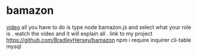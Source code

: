 # bamazon
<a href="https://youtu.be/_KNyfslr7LI" target="_blank">video</a>
all you have to do is type node bamazon.js
and select what your role is .
watch the video and it will explain all .
link to my project https://github.com/BradleyHersey/bamazon
npm i require
       inquirer
       cli-table
       mysql
        
